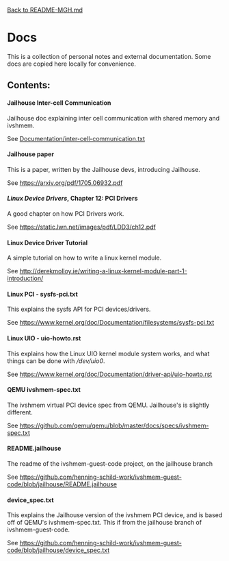 [Back to README-MGH.md](../README-MGH.md)
# Docs

This is a collection of personal notes and external documentation. Some docs
are copied here locally for convenience.

## Contents:

#### Jailhouse Inter-cell Communication

Jailhouse doc explaining inter cell communication with shared memory and
ivshmem.

See [Documentation/inter-cell-communication.txt](../../Documentation/inter-cell-communication.txt)


#### Jailhouse paper

This is a paper, written by the Jailhouse devs, introducing Jailhouse.

See https://arxiv.org/pdf/1705.06932.pdf


#### _Linux Device Drivers_, Chapter 12: PCI Drivers

A good chapter on how PCI Drivers work.

See https://static.lwn.net/images/pdf/LDD3/ch12.pdf


#### Linux Device Driver Tutorial

A simple tutorial on how to write a linux kernel module.

See http://derekmolloy.ie/writing-a-linux-kernel-module-part-1-introduction/


#### Linux PCI - sysfs-pci.txt

This explains the sysfs API for PCI devices/drivers.

See https://www.kernel.org/doc/Documentation/filesystems/sysfs-pci.txt


#### Linux UIO - uio-howto.rst

This explains how the Linux UIO kernel module system works, and what things
can be done with _/dev/uio0_.

See https://www.kernel.org/doc/Documentation/driver-api/uio-howto.rst


#### QEMU ivshmem-spec.txt
The ivshmem virtual PCI device spec from QEMU. Jailhouse's is slightly
different.

See https://github.com/qemu/qemu/blob/master/docs/specs/ivshmem-spec.txt


#### README.jailhouse
The readme of the ivshmem-guest-code project, on the jailhouse branch

See https://github.com/henning-schild-work/ivshmem-guest-code/blob/jailhouse/README.jailhouse


#### device_spec.txt

This explains the Jailhouse version of the ivshmem PCI device, and is based off
of QEMU's ivshmem-spec.txt. This if from the jailhouse branch of
ivshmem-guest-code.

See https://github.com/henning-schild-work/ivshmem-guest-code/blob/jailhouse/device_spec.txt